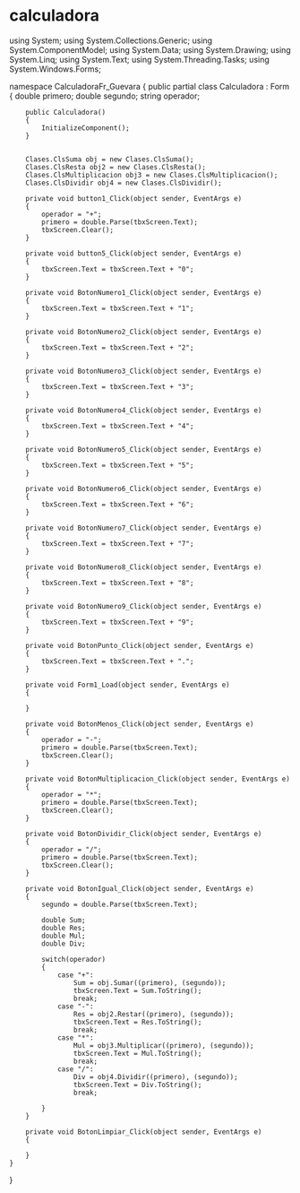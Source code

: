 # calculadora
using System;
using System.Collections.Generic;
using System.ComponentModel;
using System.Data;
using System.Drawing;
using System.Linq;
using System.Text;
using System.Threading.Tasks;
using System.Windows.Forms;

namespace CalculadoraFr_Guevara
{
    public partial class Calculadora : Form
    {
        double primero;
        double segundo;
        string operador;

        public Calculadora()
        {
            InitializeComponent();
        }


        Clases.ClsSuma obj = new Clases.ClsSuma();
        Clases.ClsResta obj2 = new Clases.ClsResta();
        Clases.ClsMultiplicacion obj3 = new Clases.ClsMultiplicacion();
        Clases.ClsDividir obj4 = new Clases.ClsDividir();

        private void button1_Click(object sender, EventArgs e)
        {
            operador = "+";
            primero = double.Parse(tbxScreen.Text);
            tbxScreen.Clear();
        }

        private void button5_Click(object sender, EventArgs e)
        {
            tbxScreen.Text = tbxScreen.Text + "0";
        }

        private void BotonNumero1_Click(object sender, EventArgs e)
        {
            tbxScreen.Text = tbxScreen.Text + "1";
        }

        private void BotonNumero2_Click(object sender, EventArgs e)
        {
            tbxScreen.Text = tbxScreen.Text + "2";
        }

        private void BotonNumero3_Click(object sender, EventArgs e)
        {
            tbxScreen.Text = tbxScreen.Text + "3";
        }

        private void BotonNumero4_Click(object sender, EventArgs e)
        {
            tbxScreen.Text = tbxScreen.Text + "4";
        }

        private void BotonNumero5_Click(object sender, EventArgs e)
        {
            tbxScreen.Text = tbxScreen.Text + "5";
        }

        private void BotonNumero6_Click(object sender, EventArgs e)
        {
            tbxScreen.Text = tbxScreen.Text + "6";
        }

        private void BotonNumero7_Click(object sender, EventArgs e)
        {
            tbxScreen.Text = tbxScreen.Text + "7";
        }

        private void BotonNumero8_Click(object sender, EventArgs e)
        {
            tbxScreen.Text = tbxScreen.Text + "8";
        }

        private void BotonNumero9_Click(object sender, EventArgs e)
        {
            tbxScreen.Text = tbxScreen.Text + "9";
        }

        private void BotonPunto_Click(object sender, EventArgs e)
        {
            tbxScreen.Text = tbxScreen.Text + ".";
        }

        private void Form1_Load(object sender, EventArgs e)
        {

        }

        private void BotonMenos_Click(object sender, EventArgs e)
        {
            operador = "-";
            primero = double.Parse(tbxScreen.Text);
            tbxScreen.Clear();
        }

        private void BotonMultiplicacion_Click(object sender, EventArgs e)
        {
            operador = "*";
            primero = double.Parse(tbxScreen.Text);
            tbxScreen.Clear();
        }

        private void BotonDividir_Click(object sender, EventArgs e)
        {
            operador = "/";
            primero = double.Parse(tbxScreen.Text);
            tbxScreen.Clear();
        }

        private void BotonIgual_Click(object sender, EventArgs e)
        {
            segundo = double.Parse(tbxScreen.Text);

            double Sum;
            double Res;
            double Mul;
            double Div;

            switch(operador)
            {
                case "+":
                    Sum = obj.Sumar((primero), (segundo));
                    tbxScreen.Text = Sum.ToString();
                    break;
                case "-":
                    Res = obj2.Restar((primero), (segundo));
                    tbxScreen.Text = Res.ToString();
                    break;
                case "*":
                    Mul = obj3.Multiplicar((primero), (segundo));
                    tbxScreen.Text = Mul.ToString();
                    break;
                case "/":
                    Div = obj4.Dividir((primero), (segundo));
                    tbxScreen.Text = Div.ToString();
                    break;

            }
        }

        private void BotonLimpiar_Click(object sender, EventArgs e)
        {
            
        }
    }
}
